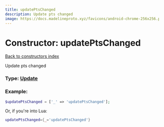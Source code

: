```yaml
---
title: updatePtsChanged
description: Update pts changed
image: https://docs.madelineproto.xyz/favicons/android-chrome-256x256.png
---
```

# Constructor: updatePtsChanged  
[Back to constructors index](index.md)



Update pts changed




### Type: [Update](../types/Update.md)


### Example:

```php
$updatePtsChanged = ['_' => 'updatePtsChanged'];
```  


Or, if you're into Lua:

```lua
updatePtsChanged={_='updatePtsChanged'}

```


